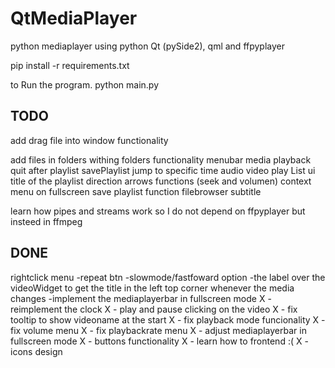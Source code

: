 # QtMediaPlayer
python mediaplayer using python Qt (pySide2), qml and ffpyplayer

pip install -r requirements.txt

to Run the program.
python main.py


## TODO

add drag file into window functionality

add files in folders withing folders functionality
menubar
     media
    playback
        quit after playlist
        savePlaylist
        jump to specific time
    audio
    video
play List ui
    title of the playlist
direction arrows functions (seek and volumen)
context menu on fullscreen
save playlist function
filebrowser
subtitle

learn how pipes and streams work so I do not depend on ffpyplayer but insteed in ffmpeg



## DONE
rightclick menu
-repeat btn
-slowmode/fastfoward option
-the label over the videoWidget to get the title in the left top corner whenever the media changes
-implement the mediaplayerbar in fullscreen mode
X - reimplement the clock
X - play and pause clicking on the video
X - fix tooltip to show videoname at the start
X - fix playback mode funcionality
X - fix volume menu
X - fix playbackrate menu
X - adjust mediaplayerbar in fullscreen mode
X - buttons functionality
X - learn how to frontend :(
X - icons design
